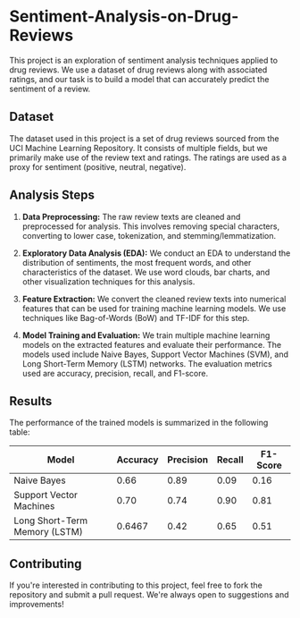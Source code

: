 # Sentiment-Analysis-on-Drug-Reviews

This project is an exploration of sentiment analysis techniques applied to drug reviews. We use a dataset of drug reviews along with associated ratings, and our task is to build a model that can accurately predict the sentiment of a review.

## Dataset

The dataset used in this project is a set of drug reviews sourced from the UCI Machine Learning Repository. It consists of multiple fields, but we primarily make use of the review text and ratings. The ratings are used as a proxy for sentiment (positive, neutral, negative).

## Analysis Steps

1. **Data Preprocessing:** The raw review texts are cleaned and preprocessed for analysis. This involves removing special characters, converting to lower case, tokenization, and stemming/lemmatization.

2. **Exploratory Data Analysis (EDA):** We conduct an EDA to understand the distribution of sentiments, the most frequent words, and other characteristics of the dataset. We use word clouds, bar charts, and other visualization techniques for this analysis.

3. **Feature Extraction:** We convert the cleaned review texts into numerical features that can be used for training machine learning models. We use techniques like Bag-of-Words (BoW) and TF-IDF for this step.

4. **Model Training and Evaluation:** We train multiple machine learning models on the extracted features and evaluate their performance. The models used include Naive Bayes, Support Vector Machines (SVM), and Long Short-Term Memory (LSTM) networks. The evaluation metrics used are accuracy, precision, recall, and F1-score.

## Results

The performance of the trained models is summarized in the following table:

| Model | Accuracy | Precision | Recall | F1-Score |
|-------|----------|-----------|--------|----------|
| Naive Bayes | 0.66 | 0.89 | 0.09 | 0.16 |
| Support Vector Machines | 0.70 | 0.74 | 0.90 | 0.81 |
| Long Short-Term Memory (LSTM) | 0.6467 | 0.42 | 0.65 | 0.51 |

## Contributing

If you're interested in contributing to this project, feel free to fork the repository and submit a pull request. We're always open to suggestions and improvements!
